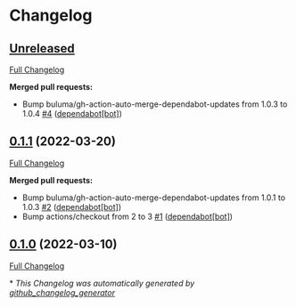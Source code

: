 # Changelog

## [Unreleased](https://github.com/buluma/ansible-role-ara/tree/HEAD)

[Full Changelog](https://github.com/buluma/ansible-role-ara/compare/0.1.1...HEAD)

**Merged pull requests:**

- Bump buluma/gh-action-auto-merge-dependabot-updates from 1.0.3 to 1.0.4 [\#4](https://github.com/buluma/ansible-role-ara/pull/4) ([dependabot[bot]](https://github.com/apps/dependabot))

## [0.1.1](https://github.com/buluma/ansible-role-ara/tree/0.1.1) (2022-03-20)

[Full Changelog](https://github.com/buluma/ansible-role-ara/compare/0.1.0...0.1.1)

**Merged pull requests:**

- Bump buluma/gh-action-auto-merge-dependabot-updates from 1.0.1 to 1.0.3 [\#2](https://github.com/buluma/ansible-role-ara/pull/2) ([dependabot[bot]](https://github.com/apps/dependabot))
- Bump actions/checkout from 2 to 3 [\#1](https://github.com/buluma/ansible-role-ara/pull/1) ([dependabot[bot]](https://github.com/apps/dependabot))

## [0.1.0](https://github.com/buluma/ansible-role-ara/tree/0.1.0) (2022-03-10)

[Full Changelog](https://github.com/buluma/ansible-role-ara/compare/b788224f3c38c2a4e5a05c7ffe4bbd8e1e9db1bc...0.1.0)



\* *This Changelog was automatically generated by [github_changelog_generator](https://github.com/github-changelog-generator/github-changelog-generator)*
